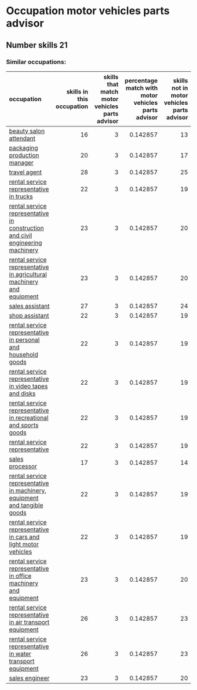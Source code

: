 # Occupation motor vehicles parts advisor
## Number skills 21
### Similar occupations:
| occupation                                                                                                                                                        |   skills in this occupation |   skills that match motor vehicles parts advisor |   percentage match with motor vehicles parts advisor |   skills not in motor vehicles parts advisor |
|:------------------------------------------------------------------------------------------------------------------------------------------------------------------|----------------------------:|-------------------------------------------------:|-----------------------------------------------------:|---------------------------------------------:|
| [beauty salon attendant](beauty_salon_attendant.md)                                                                                                               |                          16 |                                                3 |                                             0.142857 |                                           13 |
| [packaging production manager](packaging_production_manager.md)                                                                                                   |                          20 |                                                3 |                                             0.142857 |                                           17 |
| [travel agent](travel_agent.md)                                                                                                                                   |                          28 |                                                3 |                                             0.142857 |                                           25 |
| [rental service representative in trucks](rental_service_representative_in_trucks.md)                                                                             |                          22 |                                                3 |                                             0.142857 |                                           19 |
| [rental service representative in construction and civil engineering machinery](rental_service_representative_in_construction_and_civil_engineering_machinery.md) |                          23 |                                                3 |                                             0.142857 |                                           20 |
| [rental service representative in agricultural machinery and equipment](rental_service_representative_in_agricultural_machinery_and_equipment.md)                 |                          23 |                                                3 |                                             0.142857 |                                           20 |
| [sales assistant](sales_assistant.md)                                                                                                                             |                          27 |                                                3 |                                             0.142857 |                                           24 |
| [shop assistant](shop_assistant.md)                                                                                                                               |                          22 |                                                3 |                                             0.142857 |                                           19 |
| [rental service representative in personal and household goods](rental_service_representative_in_personal_and_household_goods.md)                                 |                          22 |                                                3 |                                             0.142857 |                                           19 |
| [rental service representative in video tapes and disks](rental_service_representative_in_video_tapes_and_disks.md)                                               |                          22 |                                                3 |                                             0.142857 |                                           19 |
| [rental service representative in recreational and sports goods](rental_service_representative_in_recreational_and_sports_goods.md)                               |                          22 |                                                3 |                                             0.142857 |                                           19 |
| [rental service representative](rental_service_representative.md)                                                                                                 |                          22 |                                                3 |                                             0.142857 |                                           19 |
| [sales processor](sales_processor.md)                                                                                                                             |                          17 |                                                3 |                                             0.142857 |                                           14 |
| [rental service representative in machinery, equipment and tangible goods](rental_service_representative_in_machinery,_equipment_and_tangible_goods.md)           |                          22 |                                                3 |                                             0.142857 |                                           19 |
| [rental service representative in cars and light motor vehicles](rental_service_representative_in_cars_and_light_motor_vehicles.md)                               |                          22 |                                                3 |                                             0.142857 |                                           19 |
| [rental service representative in office machinery and equipment](rental_service_representative_in_office_machinery_and_equipment.md)                             |                          23 |                                                3 |                                             0.142857 |                                           20 |
| [rental service representative in air transport equipment](rental_service_representative_in_air_transport_equipment.md)                                           |                          26 |                                                3 |                                             0.142857 |                                           23 |
| [rental service representative in water transport equipment](rental_service_representative_in_water_transport_equipment.md)                                       |                          26 |                                                3 |                                             0.142857 |                                           23 |
| [sales engineer](sales_engineer.md)                                                                                                                               |                          23 |                                                3 |                                             0.142857 |                                           20 |

